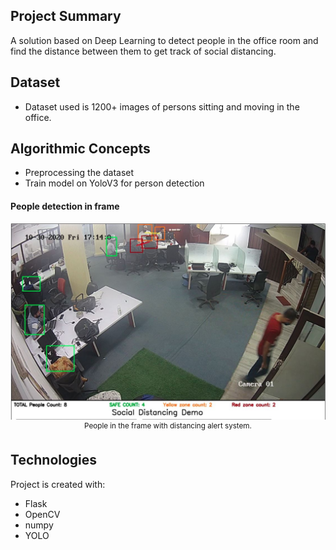 ## Project Summary
A solution based on Deep Learning to detect people in the office room and find the distance between them to get track of social distancing.

## Dataset
- Dataset used is 1200+ images of persons sitting and moving in the office.

## Algorithmic Concepts

- Preprocessing the dataset
- Train model on YoloV3 for person detection

#### People detection in frame
<p align="center">
    <img src="./media/result.JPG", width="720">
    <br>
    <sup>People in the frame with distancing alert system.</sup>
</p>

## Technologies
Project is created with:
* Flask
* OpenCV
* numpy
* YOLO

